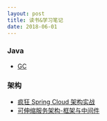 ```yaml
---
layout: post
title: 读书&学习笔记
date: 2018-06-01
---
```


### Java
- [GC](/notes/java/gc)

### 架构
- [疯狂 Spring Cloud 架构实战](/notes/achetecture/疯狂SpringCloud微服务架构实战)
- [可伸缩服务架构-框架与中间件](/notes/achetecture/可伸缩服务架构-框架与中间件)

